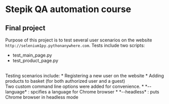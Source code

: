 # Stepik QA automation course

## Final project

Purpose of this project is to test several user scenarios on the website
`http://selenium1py.pythonanywhere.com`. Tests include two scripts:
 * test_main_page.py
 * test_product_page.py
<br>
Testing scenarios include:
 * Registering a new user on the website
 * Adding products to basket (for both authorized user and a guest)
<br>
Two custom command line options were added for convenience.
 * *--language* : spcifies a language for Chrome browser
 * *--headless* : puts Chrome browser in headless mode
